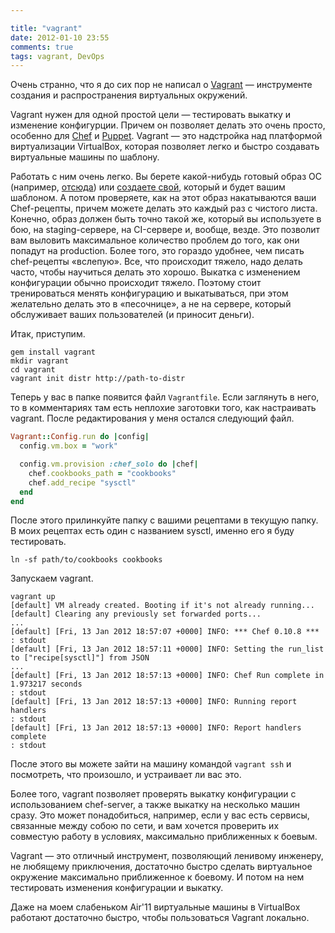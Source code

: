 ```yaml
---

title: "vagrant"
date: 2012-01-10 23:55
comments: true
tags: vagrant, DevOps
---
```


Очень странно, что я до сих пор не написал о [Vagrant](http://vagrantup.com/) — инструменте создания и распространения
виртуальных окружений.

Vagrant нужен для одной простой цели — тестировать выкатку и изменение конфигурции. Причем он позволяет делать это очень
просто, особенно для [Chef](http://wiki.opscode.com/display/chef/Home) и [Puppet](http://www.puppetlabs.com/puppet).
Vagrant — это надстройка над платформой виртуализации VirtualBox, которая позволяет легко и быстро создавать
виртуальные машины по шаблону.

Работать с ним очень легко. Вы берете какой-нибудь готовый образ ОС (например, [отсюда](http://www.vagrantbox.es/)) или
[создаете свой](http://vagrantup.com/docs/base_boxes.html), который и будет вашим шаблоном. А потом проверяете, как на
этот образ накатываются ваши Chef-рецепты, причем можете делать это каждый раз с чистого листа. Конечно, образ должен
быть точно такой же, который вы используете в бою, на staging-сервере, на CI-сервере и, вообще, везде. Это позволит вам
выловить максимальное количество проблем до того, как они попадут на production.
Более того, это гораздо удобнее, чем писать chef-рецепты «вслепую». Все, что происходит тяжело, надо делать часто, чтобы
научиться делать это хорошо. Выкатка с изменением конфигурации обычно происходит тяжело. Поэтому стоит тренироваться
менять конфигурацию и выкатываться, при этом желательно делать это в «песочнице», а не на сервере, который обслуживает
ваших пользователей (и приносит деньги).

<!--more-->

Итак, приступим.

```
gem install vagrant
mkdir vagrant
cd vagrant
vagrant init distr http://path-to-distr
```

Теперь у вас в папке появится файл `Vagrantfile`. Если заглянуть в него, то в комментариях там есть неплохие заготовки того, как
настраивать vagrant. После редактирования у меня остался следующий файл.

```ruby
Vagrant::Config.run do |config|
  config.vm.box = "work"

  config.vm.provision :chef_solo do |chef|
    chef.cookbooks_path = "cookbooks"
    chef.add_recipe "sysctl"
  end
end
```

После этого прилинкуйте папку с вашими рецептами в текущую папку. В моих рецептах есть один с названием sysctl, именно
его я буду тестировать.

```
ln -sf path/to/cookbooks cookbooks
```

Запускаем vagrant.

```
vagrant up
[default] VM already created. Booting if it's not already running...
[default] Clearing any previously set forwarded ports...
...
[default] [Fri, 13 Jan 2012 18:57:07 +0000] INFO: *** Chef 0.10.8 ***
: stdout
[default] [Fri, 13 Jan 2012 18:57:11 +0000] INFO: Setting the run_list to ["recipe[sysctl]"] from JSON
...
[default] [Fri, 13 Jan 2012 18:57:13 +0000] INFO: Chef Run complete in 1.973217 seconds
: stdout
[default] [Fri, 13 Jan 2012 18:57:13 +0000] INFO: Running report handlers
: stdout
[default] [Fri, 13 Jan 2012 18:57:13 +0000] INFO: Report handlers complete
: stdout
```

После этого вы можете зайти на машину командой `vagrant ssh` и посмотреть, что произошло, и устраивает ли вас это.

Более того, vagrant позволяет проверять выкатку конфигурации с использованием chef-server, а также выкатку на несколько
машин сразу. Это может понадобиться, например, если у вас есть сервисы, связанные между собою по сети, и вам хочется проверить их
совместую работу в условиях, максимально приближенных к боевым.

Vagrant — это отличный инструмент, позволяющий ленивому инженеру, не любящему приключения, достаточно быстро сделать
виртуальное окружение максимально приближенное к боевому. И потом на нем тестировать изменения конфигурации и выкатку.

Даже на моем слабеньком Air'11 виртуальные машины в VirtualBox работают достаточно быстро, чтобы пользоваться Vagrant
локально.
